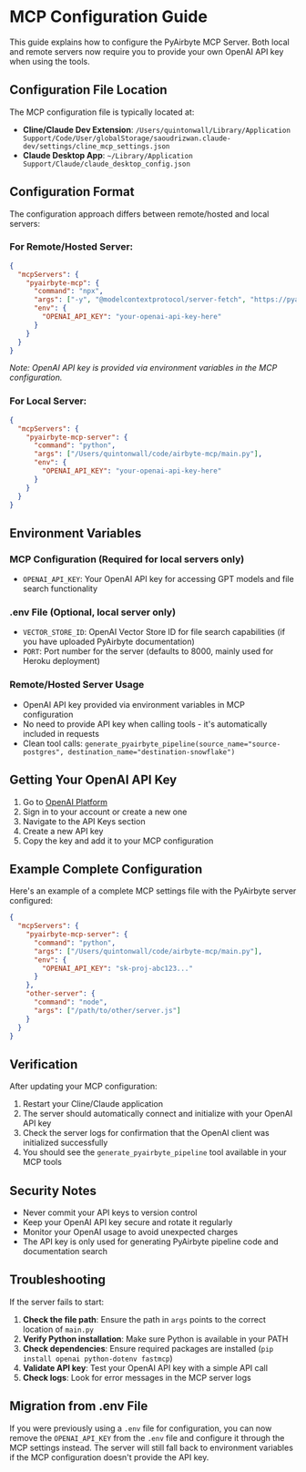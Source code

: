 # MCP Configuration Guide

This guide explains how to configure the PyAirbyte MCP Server. Both local and remote servers now require you to provide your own OpenAI API key when using the tools.

## Configuration File Location

The MCP configuration file is typically located at:
- **Cline/Claude Dev Extension**: `/Users/quintonwall/Library/Application Support/Code/User/globalStorage/saoudrizwan.claude-dev/settings/cline_mcp_settings.json`
- **Claude Desktop App**: `~/Library/Application Support/Claude/claude_desktop_config.json`

## Configuration Format

The configuration approach differs between remote/hosted and local servers:

### For Remote/Hosted Server:
```json
{
  "mcpServers": {
    "pyairbyte-mcp": {
      "command": "npx",
      "args": ["-y", "@modelcontextprotocol/server-fetch", "https://pyairbyte-mcp-7b7b8566f2ce.herokuapp.com/mcp"],
      "env": {
        "OPENAI_API_KEY": "your-openai-api-key-here"
      }
    }
  }
}
```
*Note: OpenAI API key is provided via environment variables in the MCP configuration.*

### For Local Server:
```json
{
  "mcpServers": {
    "pyairbyte-mcp-server": {
      "command": "python",
      "args": ["/Users/quintonwall/code/airbyte-mcp/main.py"],
      "env": {
        "OPENAI_API_KEY": "your-openai-api-key-here"
      }
    }
  }
}
```

## Environment Variables

### MCP Configuration (Required for local servers only)
- `OPENAI_API_KEY`: Your OpenAI API key for accessing GPT models and file search functionality

### .env File (Optional, local server only)
- `VECTOR_STORE_ID`: OpenAI Vector Store ID for file search capabilities (if you have uploaded PyAirbyte documentation)
- `PORT`: Port number for the server (defaults to 8000, mainly used for Heroku deployment)

### Remote/Hosted Server Usage
- OpenAI API key provided via environment variables in MCP configuration
- No need to provide API key when calling tools - it's automatically included in requests
- Clean tool calls: `generate_pyairbyte_pipeline(source_name="source-postgres", destination_name="destination-snowflake")`

## Getting Your OpenAI API Key

1. Go to [OpenAI Platform](https://platform.openai.com/)
2. Sign in to your account or create a new one
3. Navigate to the API Keys section
4. Create a new API key
5. Copy the key and add it to your MCP configuration

## Example Complete Configuration

Here's an example of a complete MCP settings file with the PyAirbyte server configured:

```json
{
  "mcpServers": {
    "pyairbyte-mcp-server": {
      "command": "python",
      "args": ["/Users/quintonwall/code/airbyte-mcp/main.py"],
      "env": {
        "OPENAI_API_KEY": "sk-proj-abc123..."
      }
    },
    "other-server": {
      "command": "node",
      "args": ["/path/to/other/server.js"]
    }
  }
}
```

## Verification

After updating your MCP configuration:

1. Restart your Cline/Claude application
2. The server should automatically connect and initialize with your OpenAI API key
3. Check the server logs for confirmation that the OpenAI client was initialized successfully
4. You should see the `generate_pyairbyte_pipeline` tool available in your MCP tools

## Security Notes

- Never commit your API keys to version control
- Keep your OpenAI API key secure and rotate it regularly
- Monitor your OpenAI usage to avoid unexpected charges
- The API key is only used for generating PyAirbyte pipeline code and documentation search

## Troubleshooting

If the server fails to start:

1. **Check the file path**: Ensure the path in `args` points to the correct location of `main.py`
2. **Verify Python installation**: Make sure Python is available in your PATH
3. **Check dependencies**: Ensure required packages are installed (`pip install openai python-dotenv fastmcp`)
4. **Validate API key**: Test your OpenAI API key with a simple API call
5. **Check logs**: Look for error messages in the MCP server logs

## Migration from .env File

If you were previously using a `.env` file for configuration, you can now remove the `OPENAI_API_KEY` from the `.env` file and configure it through the MCP settings instead. The server will still fall back to environment variables if the MCP configuration doesn't provide the API key.
